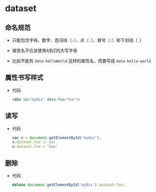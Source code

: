 # dataset

## 命名规范

+ 只能包含字母、数字、连词线（`-`）、点（`.`）、冒号（`:`）和下划线（`_`)

+ 属性名不应该使用A到Z的大写字母

+ 比如不能有 `data-helloWorld` 这样的属性名，而要写成 `data-hello-world`

## 属性书写样式

+ 代码

  ```html
  <div id="mydiv" data-foo="bar">
  ```

## 读写

+ 代码

  ```js
  var n = document.getElementById('mydiv');
  n.dataset.foo // bar
  n.dataset.foo = 'baz'
  ```

## 删除

+ 代码

  ```js
  delete document.getElementById('myDiv').dataset.foo;
  ```
